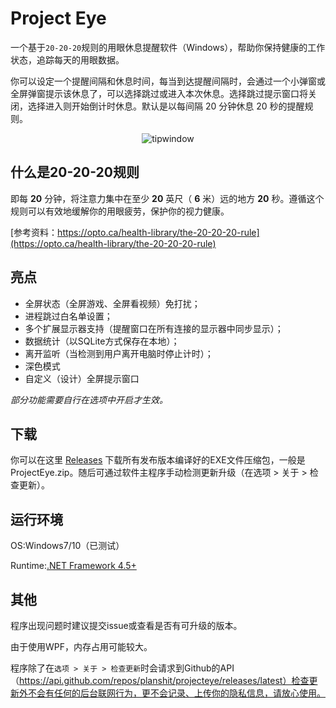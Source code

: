 # Project Eye

一个基于`20-20-20`规则的用眼休息提醒软件（Windows），帮助你保持健康的工作状态，追踪每天的用眼数据。

你可以设定一个提醒间隔和休息时间，每当到达提醒间隔时，会通过一个小弹窗或全屏弹窗提示该休息了，可以选择跳过或进入本次休息。选择跳过提示窗口将关闭，选择进入则开始倒计时休息。默认是以每间隔 20 分钟休息 20 秒的提醒规则。

<p align="center">
  <img alt="tipwindow" src="https://raw.githubusercontent.com/Planshit/ProjectEye/master/screenshot/tipwindow.jpg">
</p>

## 什么是20-20-20规则

即每 **20** 分钟，将注意力集中在至少 **20** 英尺（ **6** 米）远的地方 **20** 秒。遵循这个规则可以有效地缓解你的用眼疲劳，保护你的视力健康。

[参考资料：https://opto.ca/health-library/the-20-20-20-rule](https://opto.ca/health-library/the-20-20-20-rule)

## 亮点

- 全屏状态（全屏游戏、全屏看视频）免打扰；
- 进程跳过白名单设置；
- 多个扩展显示器支持（提醒窗口在所有连接的显示器中同步显示）；
- 数据统计（以SQLite方式保存在本地）；
- 离开监听（当检测到用户离开电脑时停止计时）；
- 深色模式
- 自定义（设计）全屏提示窗口

*部分功能需要自行在选项中开启才生效。*

## 下载

你可以在这里 [Releases](https://github.com/Planshit/ProjectEye/releases) 下载所有发布版本编译好的EXE文件压缩包，一般是ProjectEye.zip。随后可通过软件主程序手动检测更新升级（在选项 > 关于 > 检查更新）。

## 运行环境

OS:Windows7/10（已测试）

Runtime:[.NET Framework 4.5+](https://dotnet.microsoft.com/download/dotnet-framework)

## 其他

程序出现问题时建议提交issue或查看是否有可升级的版本。

由于使用WPF，内存占用可能较大。

程序除了在`选项 > 关于 > 检查更新`时会请求到Github的API（https://api.github.com/repos/planshit/projecteye/releases/latest）检查更新外不会有任何的后台联网行为，更不会记录、上传你的隐私信息，请放心使用。